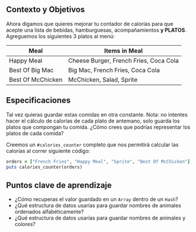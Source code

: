 ## Contexto y Objetivos

Ahora digamos que quieres mejorar tu contador de calorías para que acepte una lista de bebidas, hamburguesas, acompañamientos **y PLATOS**. Agreguemos los siguientes 3 platos al menú:

<table class="table">
  <thead>
    <tr>
      <th>Meal</th>
      <th>Items in Meal</th>
    </tr>
  </thead>
  <tbody>
    <tr>
      <td>Happy Meal</td>
      <td>Cheese Burger, French Fries, Coca Cola</td>
    </tr>
    <tr>
      <td>Best Of Big Mac</td>
      <td>Big Mac, French Fries, Coca Cola</td>
    </tr>
    <tr>
      <td>Best Of McChicken</td>
      <td>McChicken, Salad, Sprite</td>
    </tr>
  </tbody>
</table>

## Especificaciones

Tal vez quieras guardar estas comidas en otra constante. Nota: no intentes hacer el cálculo de calorías de cada plato de antemano, solo guarda los platos que compongan tu comida. ¿Cómo crees que podrías representar los platos de cada comida?

Creemos un `#calories_counter` completo que nos permitirá calcular las calorías al correr siguiente código:

```ruby
orders = ["French Fries", "Happy Meal", "Sprite", "Best Of McChicken"]
puts calories_counter(orders)
```

## Puntos clave de aprendizaje

- ¿Cómo recuperas el valor guardado en un `Array` dentro de un `Hash`?
- ¿Qué estructura de datos usarías para guardar nombres de animales ordenados alfabéticamente?
- ¿Qué estructura de datos usarías para guardar nombres de animales y colores?

